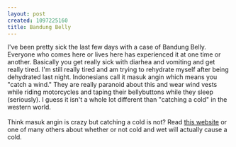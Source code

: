 ```yaml
--- 
layout: post
created: 1097225160
title: Bandung Belly
---
```

I've been pretty sick the last few days with a case of Bandung Belly.  Everyone who comes here or lives here has experienced it at one time or another.  Basically you get really sick with diarhea and vomiting and get really tired.  I'm still really tired and am trying to rehydrate myself after being dehydrated last night.  Indonesians call it masuk angin which means you "catch a wind."  They are really paranoid about this and wear wind vests while riding motorcycles and taping their bellybuttons while they sleep (seriously). I guess it isn't a whole lot different than "catching a cold" in the western world.
<br />
<br />Think masuk angin is crazy but catching a cold is not?  Read <a href="http://www.mckinley.uiuc.edu/health-info/dis-cond/cold/coldfact.html">this website</a> or one of many others about whether or not cold and wet will actually cause a cold.
